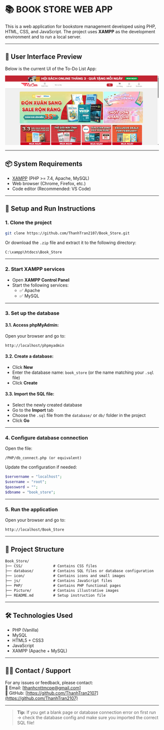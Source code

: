 # 📚 BOOK STORE WEB APP

This is a web application for bookstore management developed using PHP, HTML, CSS, and JavaScript. The project uses **XAMPP** as the development environment and to run a local server.

---

## 📸 User Interface Preview

Below is the current UI of the To-Do List App:

![App Screenshot](./Picture/book-store-screenshot.png)

---

## 📦 System Requirements

- [XAMPP](https://www.apachefriends.org/index.html) (PHP >= 7.4, Apache, MySQL)
- Web browser (Chrome, Firefox, etc.)
- Code editor (Recommended: VS Code)

---

## 🚀 Setup and Run Instructions

### 1. **Clone the project**

```bash
git clone https://github.com/ThanhTran2107/Book_Store.git
```

Or download the `.zip` file and extract it to the following directory:

```
C:\xampp\htdocs\Book_Store
```

---

### 2. **Start XAMPP services**

- Open **XAMPP Control Panel**
- Start the following services:
  - ✅ Apache
  - ✅ MySQL

---

### 3. **Set up the database**

#### 3.1. Access phpMyAdmin:

Open your browser and go to:

```
http://localhost/phpmyadmin
```

#### 3.2. Create a database:

- Click **New**
- Enter the database name: `book_store` (or the name matching your `.sql` file)
- Click **Create**

#### 3.3. Import the SQL file:

- Select the newly created database
- Go to the **Import** tab
- Choose the `.sql` file from the `database/` or `db/` folder in the project
- Click **Go**

---

### 4. **Configure database connection**

Open the file:

```
/PHP/db_connect.php (or equivalent)
```

Update the configuration if needed:

```php
$servername = "localhost";
$username = "root";
$password = "";
$dbname = "book_store";
```

---

### 5. **Run the application**

Open your browser and go to:

```
http://localhost/Book_Store
```

---

## 📁 Project Structure

```
Book_Store/
├── CSS/              # Contains CSS files
├── database/         # Contains SQL files or database configuration
├── icon/             # Contains icons and small images
├── js/               # Contains JavaScript files
├── PHP/              # Contains PHP functional pages
├── Picture/          # Contains illustrative images
├── README.md         # Setup instruction file
```

---

## 🛠 Technologies Used

- PHP (Vanilla)
- MySQL
- HTML5 + CSS3
- JavaScript
- XAMPP (Apache + MySQL)

---

## 🙋‍♂️ Contact / Support

For any issues or feedback, please contact:  
📧 Email: [thanhcnttmcpe@gmail.com]  
🔗 GitHub: [https://github.com/ThanhTran2107](https://github.com/ThanhTran2107)

---

> **Tip:** If you get a blank page or database connection error on first run → check the database config and make sure you imported the correct SQL file!
